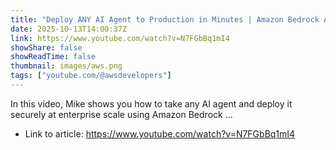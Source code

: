 ```yaml
---
title: "Deploy ANY AI Agent to Production in Minutes | Amazon Bedrock AgentCore Tutorial"
date: 2025-10-13T14:00:37Z
link: https://www.youtube.com/watch?v=N7FGbBq1mI4
showShare: false
showReadTime: false
thumbnail: images/aws.png
tags: ["youtube.com/@awsdevelopers"]
---
```

In this video, Mike shows you how to take any AI agent and deploy it securely at enterprise scale using Amazon Bedrock ...

- Link to article: https://www.youtube.com/watch?v=N7FGbBq1mI4